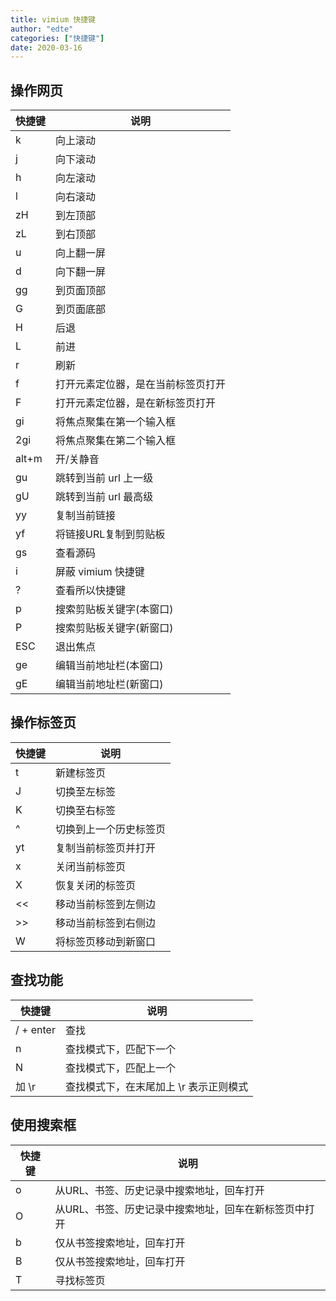 ```yaml
---
title: vimium 快捷键
author: "edte"
categories: ["快捷键"]
date: 2020-03-16
---
```


## 操作网页

|  快捷键  | 说明 |
|  ----  | ----  |
| k     | 向上滚动 |
| j | 向下滚动 |
| h | 向左滚动 |
| l | 向右滚动 |
| zH | 到左顶部 |
| zL | 到右顶部 |
| u | 向上翻一屏 |
| d | 向下翻一屏 |
| gg | 到页面顶部 |
| G | 到页面底部 |
| H | 后退 |
| L | 前进 |
| r | 刷新 |
| f | 打开元素定位器，是在当前标签页打开 |
| F | 打开元素定位器，是在新标签页打开 |
| gi | 将焦点聚集在第一个输入框 |
| 2gi | 将焦点聚集在第二个输入框 |
| alt+m | 开/关静音 |
| gu | 跳转到当前 url 上一级 |
| gU | 跳转到当前 url 最高级 |
| yy | 复制当前链接 |
| yf | 将链接URL复制到剪贴板 |
| gs | 查看源码 |
| i | 屏蔽 vimium 快捷键                 |
| ? | 查看所以快捷键 |
| p | 搜索剪贴板关键字(本窗口) |
| P | 搜索剪贴板关键字(新窗口) |
| ESC | 退出焦点 |
| ge | 编辑当前地址栏(本窗口) |
| gE | 编辑当前地址栏(新窗口) |


## 操作标签页
|  快捷键  | 说明 |
|  ----  | ----  |
| t         | 新建标签页 |
| J | 切换至左标签 |
| K | 切换至右标签 |
| ^ | 切换到上一个历史标签页 |
| yt | 复制当前标签页并打开 |
| x | 关闭当前标签页         |
| X | 恢复关闭的标签页 |
| << | 移动当前标签到左侧边 |
| >> | 移动当前标签到右侧边 |
| W | 将标签页移动到新窗口 |

## 查找功能
|  快捷键  | 说明 |
|  ----  | ----  |
| / + enter | 查找 |
| n | 查找模式下，匹配下一个 |
| N | 查找模式下，匹配上一个 |
| 加 \r | 查找模式下，在末尾加上 \r 表示正则模式 |

## 使用搜索框

|  快捷键  | 说明 |
|  ----  | ----  |
| o | 从URL、书签、历史记录中搜索地址，回车打开 |
| O | 从URL、书签、历史记录中搜索地址，回车在新标签页中打开 |
| b | 仅从书签搜索地址，回车打开 |
| B | 仅从书签搜索地址，回车打开 |
| T | 寻找标签页 |
